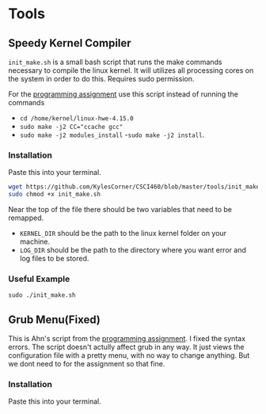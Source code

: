 # Tools

## Speedy Kernel Compiler
`init_make.sh` is a small bash script that runs the make commands necessary to
compile the linux kernel. It will utilizes all processing cores on the system in
order to do this. Requires sudo permission.

For the [programming
assignment](https://canvas.umt.edu/courses/18301/assignments/228633) use this
script instead of running the commands 
- `cd /home/kernel/linux-hwe-4.15.0`
- `sudo make -j2 CC="ccache gcc"`
- `sudo make -j2 modules_install`
-`sudo make -j2 install`.

### Installation
Paste this into your terminal.
```bash
wget https://github.com/KylesCorner/CSCI460/blob/master/tools/init_make.sh
sudo chmod +x init_make.sh
```

Near the top of the file there should be two variables that need to be remapped.
- `KERNEL_DIR` should be the path to the linux kernel folder on your machine.
- `LOG_DIR` should be the path to the directory where you want error and log
  files to be stored.

### Useful Example
`sudo ./init_make.sh`


## Grub Menu(Fixed)
This is Ahn's script from the [programming
assignment](https://canvas.umt.edu/courses/18301/assignments/228633).
I fixed the syntax errors. The script doesn't actully affect grub in any way. It
just views the configuration file with a pretty menu, with no way to change
anything. But we dont need to for the assignment so that fine.

### Installation
Paste this into your terminal.
```bash
```
